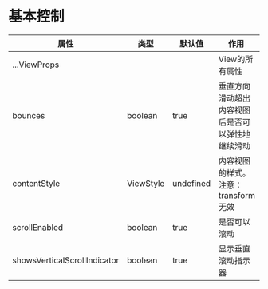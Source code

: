 # 基本控制


属性  |  类型  |  默认值  |  作用  
---- | ------ | --------- | --------
...ViewProps |  | | View的所有属性
bounces | boolean | true | 垂直方向滑动超出内容视图后是否可以弹性地继续滑动
contentStyle | ViewStyle | undefined | 内容视图的样式。注意：transform无效
scrollEnabled | boolean | true | 是否可以滚动
showsVerticalScrollIndicator | boolean | true | 显示垂直滚动指示器
